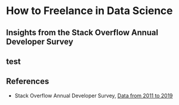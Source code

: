 # How to Freelance in Data Science
## Insights from the Stack Overflow Annual Developer Survey


## test

## References
- Stack Overflow Annual Developer Survey, [Data from 2011 to 2019](https://insights.stackoverflow.com/survey)

